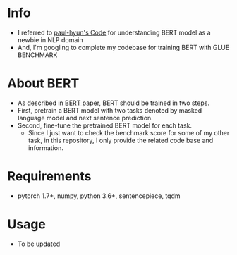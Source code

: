 # Info
  - I referred to [paul-hyun's Code](https://paul-hyun.github.io/bert-01/) for understanding BERT model as a newbie in NLP domain
  - And, I'm googling to complete my codebase for training BERT with GLUE BENCHMARK
# About BERT
 - As described in [BERT paper](https://arxiv.org/pdf/1810.04805.pdf), BERT should be trained in two steps.
 - First, pretrain a BERT model with two tasks denoted by masked language model and next sentence prediction.
 - Second, fine-tune the pretrained BERT model for each task. 
   - Since I just want to check the benchmark score for some of my other task, in this repository, I only provide the related code base
    and information.
     
# Requirements
 - pytorch 1.7+, numpy, python 3.6+, sentencepiece, tqdm

# Usage
 - To be updated